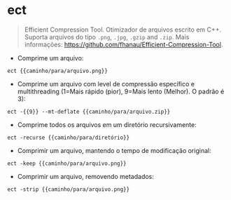 # ect

> Efficient Compression Tool.
> Otimizador de arquivos escrito em C++. Suporta arquivos do tipo `.png`, `.jpg`, `.gzip` and `.zip`.
> Mais informações: <https://github.com/fhanau/Efficient-Compression-Tool>.

- Comprime um arquivo:

`ect {{caminho/para/arquivo.png}}`

- Comprime um arquivo com level de compressão específico e multithreading (1=Mais rápido (pior), 9=Mais lento (Melhor). O padrão é 3):

`ect -{{9}} --mt-deflate {{caminho/para/arquivo.zip}}`

- Comprime todos os arquivos em um diretório recursivamente:

`ect -recurse {{caminho/para/diretório}}`

- Comprimir um arquivo, mantendo o tempo de modificação original:

`ect -keep {{caminho/para/arquivo.png}}`

- Comprimir um arquivo, removendo metadados:

`ect -strip {{caminho/para/arquivo.png}}`
